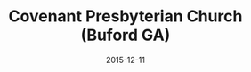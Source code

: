 ---
date: &id001 2015-12-11
end_date: null
location:
  address: 1420 Rock Springs Road
  city: Buford
  state: GA
minister:
- end: null
  name: Christopher B. Strevel
  start: 2015-01-01
  type: Pastor
ministers:
- Christopher B. Strevel
name: Covenant Presbyterian Church
names:
- end: null
  name: Covenant Presbyterian Church
  start: 2015-12-11
origination_date: *id001
raw_data: "GA\tBuford\n\nCovenant Presbyterian Church (December 11, 2015- )\n(received\
  \ from the Reformed Presbyterian Church in the United States)\n1420 Rock Springs\
  \ Road\nPastor: Christopher B. Strevel, 2015-\n"
received_from:
- Reformed Presbyterian Church in the United States
states:
- GA
status:
  active: true
  end_date: null
  reason: null
  received_from: null
  withdrawal_to: null
title: Covenant Presbyterian Church (Buford GA)
year_established:
- 2015

---